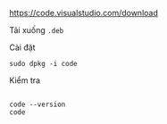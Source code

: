 https://code.visualstudio.com/download

Tải xuống `.deb`

Cài đặt

```
sudo dpkg -i code
```

Kiểm tra

```

code --version
code

```
